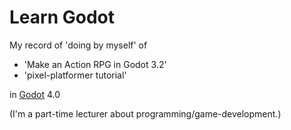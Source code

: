 # Learn Godot

My record of 'doing by myself' of
- 'Make an Action RPG in Godot 3.2'
- 'pixel-platformer tutorial'

in [Godot](https://godotengine.org/) 4.0

(I'm a part-time lecturer about programming/game-development.)
